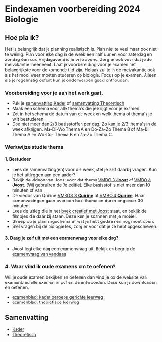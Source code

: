 # Eindexamen voorbereiding 2024 Biologie

## Hoe pla ik?

Het is belangrijk dat je planning realistisch is. Plan niet te veel maar ook niet te weinig. Plan voor elke dag in de week een half uur en voor zaterdag en zondag één uur. Vrijdagavond is je vrije avond. Zorg er ook voor dat je de meivakantie meeneemt. Laat je voorbereiding voor je examen het belangrijkste voor de komende tijd zijn. Helaas zul je in de meivakantie ook als het mooi weer moeten studeren op biologie. Focus op je examen. Alleen als je regelmatig oefent kun je onderwerpen goed onthouden.

### Voorbereiding voor je aan het werk gaat.
* Pak je [samenvatting Kader](https://edequartel.github.io/biologie/samenvattingen/k/SV3K4K.pdf) of [samenvatting Theoretisch](https://edequartel.github.io/biologie/samenvattingen/tl/SV3T4T.pdf)
* Maak een schema voor alle thema's die je krijgt voor je examen.
* Zet in het schema de datum van de week en welk thema of thema's je wilt bestuderen.
* Doe niet meer dan 2/3 basisstoffen per dag. Zo kun je 2/3 thema's in de week afkrijgen. Ma-Di-Wo Thema A en Do-Za-Zo Thema B of Ma-Di Thema A en Wo-Do- Thema B en Za-Zo Thema C.


### Werkwijze studie thema

#### 1. Bestudeer
* Lees de samenvatting(en) voor die week, stel je zelf daarbij vragen. Kun je het uitleggen aan een ander?
* Bekijk de videos van Joost voor dat thema [VMBO 3 **Joost**](https://www.biologiemetjoost.nl/kopie-van-leerjaar-1-1) of [VMBO 4 **Joost**](https://www.biologiemetjoost.nl/kopie-van-leerjaar-2). (Wij gebruiken de 7e editie). Elke basisstof is niet meer dan 10 minuten of van 
* De viedos van Quirine [VMBO3 3 **Quirine**](https://www.youtube.com/playlist?list=PLiMG27RmfH5RodfKzrelIsTXNC-5iaDo4) of [VMBO 4 **Quirine**](https://www.youtube.com/playlist?list=PLiMG27RmfH5Qed_SJqXzGThpxV8KSS_MW). Haar samenvattingen gaan over een heel thema en duren ongeveer 30 minuten.
* Lees de uitleg die in het [boek creatief met Joost](https://www.youtube.com/playlist?list=PLr1tx9agautGJ1fSRVegyNlTrCV1dekdD) staat, en bekijk de filmpjes die daar bij staan. Deze kun je scannen met je mobiel.
* Streep op je planningschema af wat je hebt gedaan en nog moet doen.
* Stel vragen bij de biologie les, zorg er voor dat je ze hebt opgeschreven.

<!--
* Alleen als je tijd over heb ga je in de [Verdieping](https://www.youtube.com/playlist?list=PLr1tx9agautHQfbG_7uepE8-Kp_dYXFEK).
-->

#### 3. Daag je zelf uit met een examenvraag voor elke dag?

* Joost legt elke dag een examenvraag uit. Bekijk en begrijp de [examenvraag van vandaag](https://www.youtube.com/playlist?list=PLr1tx9agautFQi2hvDJncGRfXs8yV_vMm)

### 4. Waar vind ik oude examens om te oefenen?

Wil je oude examen bekijken en oefenen dan vind je op de website van examenblad alle examen in pdf en de antwoorden. Deze kun je downloaden en oefenen. 

* [examenblad: kader beroeps gerichte leerweg](https://www.examenblad.nl/2024/vmbo-kb/vakken/exacte-vakken/biologie-vmbo-kb)
* [examenblad: theoretisce leerweg](https://www.examenblad.nl/2024/vmbo-gl/vakken/exacte-vakken/biologie-vmbo-gl-tl)


## Samenvatting
* [Kader](https://edequartel.github.io/biologie/samenvattingen/k/SV3K4K.pdf)
* [Theoretisch](https://edequartel.github.io/biologie/samenvattingen/k/SV3K4K.pdf)


<!--
## Video's

### Samenvatting Joost elke basisstof van een thema (50min)
* [Samenvatting per Thema en Basisstof van Leerjaar 3 **Joost**](https://www.biologiemetjoost.nl/kopie-van-leerjaar-1-1)
* [Samenvatting per Thema en Basisstof van Leerjaar 4 **Joost**](https://www.biologiemetjoost.nl/kopie-van-leerjaar-2)

* ### Samenvattingen Quirine elke thema (30min)
* [Samenvatting per thema leerjaar 3 **Quirine**](https://www.youtube.com/playlist?list=PLiMG27RmfH5RodfKzrelIsTXNC-5iaDo4)
* [Samenvatting per thema leerjaar 4 **Quirine**](https://www.youtube.com/playlist?list=PLiMG27RmfH5Qed_SJqXzGThpxV8KSS_MW)
* -->
